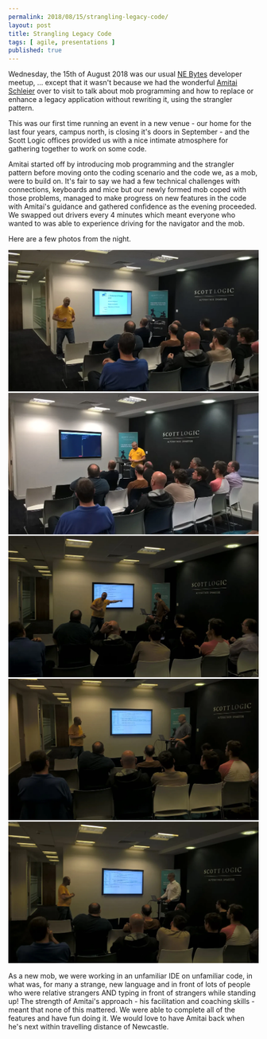 ```yaml
---
permalink: 2018/08/15/strangling-legacy-code/
layout: post
title: Strangling Legacy Code
tags: [ agile, presentations ]
published: true
---
```


Wednesday, the 15th of August 2018 was our usual <a href="http://nebytes.net">NE Bytes</a> developer meetup, ... 
except that it wasn't because we had the wonderful <a href="https://twitter.com/schmonz/">Amitai Schleier</a> over to visit to 
talk about mob programming and how to replace or enhance a legacy application without rewriting it, using the strangler
pattern.

This was our first time running an event in a new venue - our home for the last four years, campus north, is closing it's doors 
in September - and the Scott Logic offices provided us with a nice intimate atmosphere for gathering together to work on 
some code.

Amitai started off by introducing mob programming and the strangler pattern before moving onto the coding scenario and the code we, as a mob, 
were to build on. It's fair to say we had a few technical challenges with connections, keyboards and mice but our newly formed 
mob coped with those problems, managed to make progress on new features in the code with Amitai's guidance and gathered 
confidence as the evening proceeded. We swapped out drivers every 4 minutes which meant everyone who wanted to was able to 
experience driving for the navigator and the mob.

Here are a few photos from the night.

<img src="/img/posts/strangling-legacy-code/WP_20180815_19_59_51_Pro.webp" alt="strangle" class="u-max-full-width" />

<img src="/img/posts/strangling-legacy-code/WP_20180815_20_06_41_Pro.webp" alt="strangle" class="u-max-full-width" />

<img src="/img/posts/strangling-legacy-code/WP_20180815_20_16_21_Pro.webp" alt="strangle" class="u-max-full-width" />

<img src="/img/posts/strangling-legacy-code/WP_20180815_20_35_57_Pro.webp" alt="strangle" class="u-max-full-width" />

<img src="/img/posts/strangling-legacy-code/WP_20180815_20_46_34_Pro.webp" alt="strangle" class="u-max-full-width" />

As a new mob, we were working in an unfamiliar IDE on unfamiliar code, in what was, for many a strange, new language and in front 
of lots of people who were relative strangers AND typing in front of strangers while standing up! The strength of Amitai's approach - his 
facilitation and coaching skills - meant that none of this mattered. We were able to complete all of the features and have fun 
doing it. We would love to have Amitai back when he's next within travelling distance of Newcastle. 


